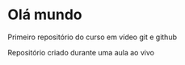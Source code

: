 # Olá mundo
 Primeiro repositório do curso em vídeo git e github

 Repositório criado durante uma aula ao vivo
